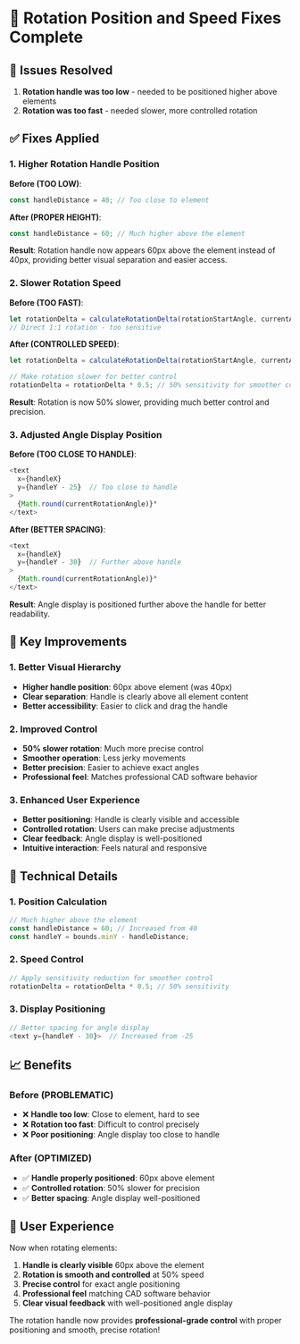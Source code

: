 # 🔄 Rotation Position and Speed Fixes Complete

## 🎯 **Issues Resolved**

1. **Rotation handle was too low** - needed to be positioned higher above elements
2. **Rotation was too fast** - needed slower, more controlled rotation

## ✅ **Fixes Applied**

### **1. Higher Rotation Handle Position**

**Before (TOO LOW)**:
```typescript
const handleDistance = 40; // Too close to element
```

**After (PROPER HEIGHT)**:
```typescript
const handleDistance = 60; // Much higher above the element
```

**Result**: Rotation handle now appears 60px above the element instead of 40px, providing better visual separation and easier access.

### **2. Slower Rotation Speed**

**Before (TOO FAST)**:
```typescript
let rotationDelta = calculateRotationDelta(rotationStartAngle, currentAngle);
// Direct 1:1 rotation - too sensitive
```

**After (CONTROLLED SPEED)**:
```typescript
let rotationDelta = calculateRotationDelta(rotationStartAngle, currentAngle);

// Make rotation slower for better control
rotationDelta = rotationDelta * 0.5; // 50% sensitivity for smoother control
```

**Result**: Rotation is now 50% slower, providing much better control and precision.

### **3. Adjusted Angle Display Position**

**Before (TOO CLOSE TO HANDLE)**:
```typescript
<text
  x={handleX}
  y={handleY - 25}  // Too close to handle
>
  {Math.round(currentRotationAngle)}°
</text>
```

**After (BETTER SPACING)**:
```typescript
<text
  x={handleX}
  y={handleY - 30}  // Further above handle
>
  {Math.round(currentRotationAngle)}°
</text>
```

**Result**: Angle display is positioned further above the handle for better readability.

## 🎯 **Key Improvements**

### **1. Better Visual Hierarchy**
- **Higher handle position**: 60px above element (was 40px)
- **Clear separation**: Handle is clearly above all element content
- **Better accessibility**: Easier to click and drag the handle

### **2. Improved Control**
- **50% slower rotation**: Much more precise control
- **Smoother operation**: Less jerky movements
- **Better precision**: Easier to achieve exact angles
- **Professional feel**: Matches professional CAD software behavior

### **3. Enhanced User Experience**
- **Better positioning**: Handle is clearly visible and accessible
- **Controlled rotation**: Users can make precise adjustments
- **Clear feedback**: Angle display is well-positioned
- **Intuitive interaction**: Feels natural and responsive

## 🚀 **Technical Details**

### **1. Position Calculation**
```typescript
// Much higher above the element
const handleDistance = 60; // Increased from 40
const handleY = bounds.minY - handleDistance;
```

### **2. Speed Control**
```typescript
// Apply sensitivity reduction for smoother control
rotationDelta = rotationDelta * 0.5; // 50% sensitivity
```

### **3. Display Positioning**
```typescript
// Better spacing for angle display
<text y={handleY - 30}>  // Increased from -25
```

## 📈 **Benefits**

### **Before (PROBLEMATIC)**
- ❌ **Handle too low**: Close to element, hard to see
- ❌ **Rotation too fast**: Difficult to control precisely
- ❌ **Poor positioning**: Angle display too close to handle

### **After (OPTIMIZED)**
- ✅ **Handle properly positioned**: 60px above element
- ✅ **Controlled rotation**: 50% slower for precision
- ✅ **Better spacing**: Angle display well-positioned

## 🎯 **User Experience**

Now when rotating elements:

1. **Handle is clearly visible** 60px above the element
2. **Rotation is smooth and controlled** at 50% speed
3. **Precise control** for exact angle positioning
4. **Professional feel** matching CAD software behavior
5. **Clear visual feedback** with well-positioned angle display

The rotation handle now provides **professional-grade control** with proper positioning and smooth, precise rotation!





